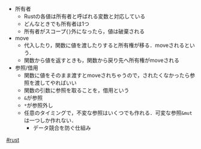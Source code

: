 - 所有者
	- Rustの各値は所有者と呼ばれる変数と対応している
	- どんなときでも所有者は1つ
	- 所有者がスコープ`{}`外になったら，値は破棄される
- move
	- 代入したり，関数に値を渡したりすると所有権が移る．moveされるという．
	- 関数から値を返すときも，関数から戻り先へ所有権がmoveされる
- 参照/借用
	- 関数に値をそのまま渡すとmoveされちゃうので，されたくなかったら参照を渡してやればいい
	- 関数の引数に参照を取ることを，借用という
	- `&`が参照
	- `*`が参照外し
	- 任意のタイミングで，不変な参照はいくつでも作れる．可変な参照`&mut`は一つしか作れない．
		- データ競合を防ぐ仕組み

[#rust](Rust.md)
